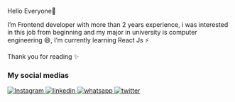 Hello Everyone👋

I’m Frontend developer with more than 2 years experience, i was interested in this job from beginning and my major in university is computer engineering 😄, I’m currently learning React Js ⚡

Thank you for reading ✨

### My social medias
<a href="https://www.instagram.com/nargessmk/">
    <img alt="Instagram" src="https://img.shields.io/badge/Instagram-%23fa204a.svg?style=for-the-badge&logo=Instagram&logoColor=white" />
</a>
<a href="https://www.linkedin.com/in/nargessmk/">
    <img alt="linkedin" src="https://img.shields.io/badge/linkedin-01246b?style=for-the-badge&logo=linkedin&logoColor=white" />
</a>
<a href="http://wa.me/+9809233312921">
    <img alt="whatsapp" src="https://img.shields.io/badge/whatsapp-01912d?style=for-the-badge&logo=whatsapp&logoColor=white" />
</a>
<a href="https://twitter.com/nargessmk">
    <img alt="twitter" src="https://img.shields.io/badge/twitter-0384ad?style=for-the-badge&logo=twitter&logoColor=white" />
</a>
